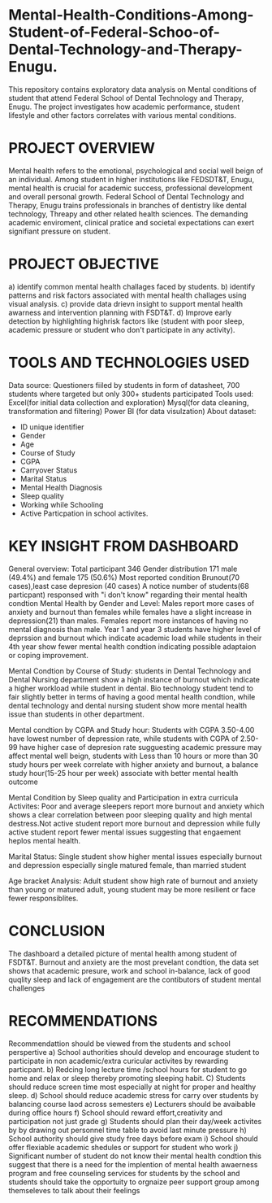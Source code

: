 # Mental-Health-Conditions-Among-Student-of-Federal-Schoo-of-Dental-Technology-and-Therapy-Enugu.
This repository contains exploratory data analysis on Mental conditions of student that attend Federal School of Dental Technology and Therapy, Enugu. The project investigates how academic performance, student lifestyle and other factors correlates with various mental conditions.
# PROJECT OVERVIEW 
Mental health refers to the emotional, psychological and social well beign of an individual. Among student in higher institutions like FEDSDT&T, Enugu, mental health is crucial for academic success, professional development and overall personal growth. Federal School of Dental Technology and Therapy, Enugu trains professionals in branches of dentistry like dental technology, Threapy and other related health sciences. The demanding academic enviroment, clinical pratice and societal expectations can exert signifiant pressure on student.
# PROJECT OBJECTIVE 
a) identify common mental health challages faced by students. 
b) identify patterns and risk factors associated with mental health challages using visual analysis.
c) provide data drievn insight to support mental health awarness and intervention planning with FSDT&T.
d) Improve early detection by highlighting highrisk factors like (student with poor sleep, academic pressure or student who don't participate in any activity).
# TOOLS AND TECHNOLOGIES USED 
Data source: Questioners fiiled by students in form of datasheet, 700 students where targeted but only 300+ students participated
Tools used:  Excel(for initial data collection and exploration)
Mysql(for data cleaning, transformation and filtering)
Power BI (for data visulzation)
About dataset:
* ID unique identifier
* Gender
* Age
*	Course of Study
*	CGPA
*	Carryover Status
*	Marital Status
*	Mental Health Diagnosis
*	Sleep quality
*	Working while Schooling
*	Active Particpation in school activites.
# KEY INSIGHT FROM DASHBOARD
General overview: Total participant 346
Gender distribution 171 male (49.4%) and female 175 (50.6%)
Most reported condition Brunout(70 cases),least case depresion (40 cases)
A notice number of students(68 particpant) responsed with "i don't know" regarding their mental health condtion
Mental Health by Gender and Level: Males report more cases of anxiety and burnout than females while females have a slight increase in depression(21) than males. Females report more instances of having no mental diagnosis than male. Year 1 and year 3 students have higher level of deprssion and burnout which indicate academic load while students in their 4th year show fewer mental health condtion indicating possible adaptaion or coping improvement.

Mental Condtion by Course of Study: students in Dental Technology and Dental Nursing department show a high instance of burnout which indicate a higher workload while student in dental. Bio technology student tend to fair slightly better in terms of having a good mental health condtion, while dental technology and dental nursing student show more mental health issue than students in other department.

Mental condtion by CGPA and Study hour: Students with CGPA 3.50-4.00 have lowest number of depression rate, while students with CGPA of 2.50-99 have higher case of depresion rate sugguesting academic pressure may affect mental well beign, students with Less than 10 hours or more than 30 study hours per week correlate with higher anxiety and burnout, a balance study hour(15-25 hour per week) associate with better mental health outcome

Mental Condition by Sleep quality and Participation in extra curricula Activites: Poor and average sleepers report more burnout and anxiety which shows a clear correlation between poor sleeping quality and high mental destress.Not active student report more burnout and depression while fully active student report fewer mental issues suggesting that engaement heplos mental health.

Marital Status: Single student show higher mental issues especially burnout and depression especially single matured female, than married student

Age bracket Analysis: Adult student show high rate of burnout and anxiety than young or matured adult, young student may be more resilient or face fewer responsiblites.
# CONCLUSION 
The dashboard a detailed picture of mental health among student of FSDT&T. Burnout and anxiety are the most prevelant condtion, the data set shows that academic presure, work and school in-balance, lack of good quqlity sleep and lack of engagement are the contibutors of  student mental challenges 
# RECOMMENDATIONS 
Recommendattion should be viewed from the students and school perspertive
a)  School authorities should develop and encourage student to participate in non academic/extra curicular activites by rewarding particpant. 
b)  Redcing long lecture time /school hours for student to go home and relax or sleep thereby promoting sleeping habit.
C)  Students should reduce screen time most especially at night for proper and healthy sleep.
d)  School should reduce academic stress for carry over students by balancing course laod across semesters
e)  Lecturers  should be avaibable during office hours
f)  School should reward effort,creativity and participation not just grade
g)  Students should plan their day/week activites by by drawing out personnel time table to avoid last minute pressure
h)  School authority should give study free days before exam
i)  School should offer flexiable academic shedules or support for student who work
j)  Significant number of student do not know their mental health condtion this suggest that there is a need for the implention of mental health awaerness program and free counseling        services for students by the school and  students should take the opportuity to orgnaize peer support group among themseleves to talk about their feelings

 
